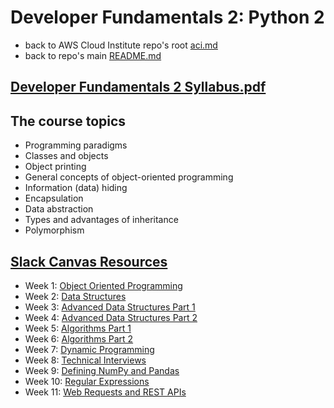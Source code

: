 # Developer Fundamentals 2: Python 2

* back to AWS Cloud Institute repo's root [aci.md](../aci.md)
* back to repo's main [README.md](../../../README.md)

## [Developer Fundamentals 2 Syllabus.pdf](./files/DeveloperFundamentals2Syllabus.pdf)

## The course topics

* Programming paradigms
* Classes and objects
* Object printing
* General concepts of object-oriented programming
* Information (data) hiding
* Encapsulation
* Data abstraction
* Types and advantages of inheritance
* Polymorphism

## [Slack Canvas Resources](./canvas.nd)

* Week 1: [Object Oriented Programming](./W01ObjectOrientedProgramming.md)
* Week 2: [Data Structures](./W02DataStructures.md)
* Week 3: [Advanced Data Structures Part 1](./W03AdvancedDataStructuresPart1.md)
* Week 4: [Advanced Data Structures Part 2](./W04AdvancedDataStructuresPart2.md)
* Week 5: [Algorithms Part 1](./W05AlgorithmsPart1.md)
* Week 6: [Algorithms Part 2](./W06AlgorithmsPart2.md)
* Week 7: [Dynamic Programming](./W07DynamicProgramming.md)
* Week 8: [Technical Interviews](./W08TechnicalInterviews.md)
* Week 9: [Defining NumPy and Pandas](./W09DefiningNumPyAndPandas.md)
* Week 10: [Regular Expressions](./W10RegularExpressions.md)
* Week 11: [Web Requests and REST APIs](./W11WebRequestsAndRESTAPIs.md)
